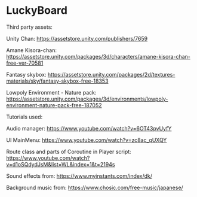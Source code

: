# LuckyBoard

Third party assets:

Unity Chan:
https://assetstore.unity.com/publishers/7659

Amane Kisora-chan:
https://assetstore.unity.com/packages/3d/characters/amane-kisora-chan-free-ver-70581

Fantasy skybox:
https://assetstore.unity.com/packages/2d/textures-materials/sky/fantasy-skybox-free-18353

Lowpoly Environment - Nature pack:
https://assetstore.unity.com/packages/3d/environments/lowpoly-environment-nature-pack-free-187052


Tutorials used:

Audio manager:
https://www.youtube.com/watch?v=6OT43pvUyfY

UI MainMenu:
https://www.youtube.com/watch?v=zc8ac_qUXQY

Route class and parts of Coroutine in Player script:
https://www.youtube.com/watch?v=d1oSQdydJsM&list=WL&index=1&t=2194s


Sound effects from:
https://www.myinstants.com/index/dk/

Background music from:
https://www.chosic.com/free-music/japanese/


